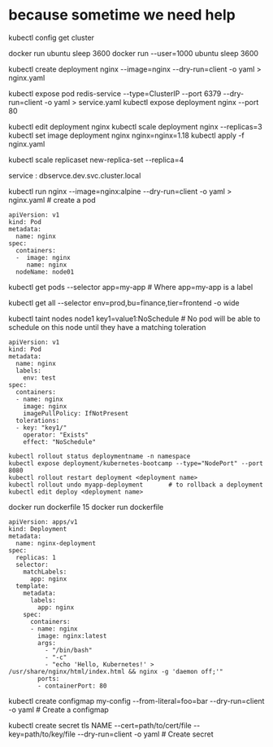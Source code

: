 # because sometime we need help

kubectl config get cluster

docker run ubuntu sleep 3600
docker run --user=1000 ubuntu sleep 3600

kubectl create deployment nginx --image=nginx --dry-run=client -o yaml > nginx.yaml

kubectl expose pod redis-service --type=ClusterIP --port 6379 --dry-run=client -o yaml > service.yaml
kubectl expose deployment nginx --port 80

kubectl edit deployment nginx
kubectl scale deployment nginx --replicas=3
kubectl set image deployment nginx nginx=nginx=1.18
kubectl apply -f nginx.yaml

kubectl scale replicaset new-replica-set --replica=4

service : dbservce.dev.svc.cluster.local

kubectl run nginx --image=nginx:alpine --dry-run=client -o yaml > nginx.yaml    # create a pod 

```
apiVersion: v1
kind: Pod
metadata:
  name: nginx
spec:
  containers:
  -  image: nginx
     name: nginx
  nodeName: node01
```

kubectl get pods --selector app=my-app    # Where app=my-app is a label

kubectl get all --selector env=prod,bu=finance,tier=frontend -o wide

kubectl taint nodes node1 key1=value1:NoSchedule				# No pod will be able to schedule on this node until they have a matching toleration

```
apiVersion: v1
kind: Pod
metadata:
  name: nginx
  labels:
    env: test
spec:
  containers:
  - name: nginx
    image: nginx
    imagePullPolicy: IfNotPresent
  tolerations:
  - key: "key1/"
    operator: "Exists"
    effect: "NoSchedule"
```

```
kubectl rollout status deploymentname -n namespace
kubectl expose deployment/kubernetes-bootcamp --type="NodePort" --port 8080
kubectl rollout restart deployment <deployment name>
kubectl rollout undo myapp-deployment		# to rollback a deployment
kubectl edit deploy <deployment name>
```

docker run dockerfile 15 
docker run dockerfile

```
apiVersion: apps/v1
kind: Deployment
metadata:
  name: nginx-deployment
spec:
  replicas: 1
  selector:
    matchLabels:
      app: nginx
  template:
    metadata:
      labels:
        app: nginx
    spec:
      containers:
      - name: nginx
        image: nginx:latest
        args:
          - "/bin/bash"
          - "-c"
          - "echo 'Hello, Kubernetes!' > /usr/share/nginx/html/index.html && nginx -g 'daemon off;'"
        ports:
        - containerPort: 80
```


kubectl create configmap my-config --from-literal=foo=bar --dry-run=client -o yaml				# Create a configmap

kubectl create secret tls NAME --cert=path/to/cert/file --key=path/to/key/file  --dry-run=client -o yaml	# Create secret

